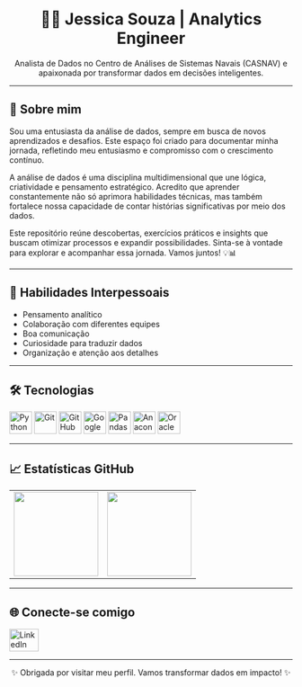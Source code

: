 <h1 align="center">👩‍💻 Jessica Souza | Analytics Engineer</h1>

<p align="center">
  Analista de Dados no Centro de Análises de Sistemas Navais (CASNAV) e apaixonada por transformar dados em decisões inteligentes.
</p>

---

## 🚀 Sobre mim

Sou uma entusiasta da análise de dados, sempre em busca de novos aprendizados e desafios. Este espaço foi criado para documentar minha jornada, refletindo meu entusiasmo e compromisso com o crescimento contínuo.

A análise de dados é uma disciplina multidimensional que une lógica, criatividade e pensamento estratégico. Acredito que aprender constantemente não só aprimora habilidades técnicas, mas também fortalece nossa capacidade de contar histórias significativas por meio dos dados.

Este repositório reúne descobertas, exercícios práticos e insights que buscam otimizar processos e expandir possibilidades. Sinta-se à vontade para explorar e acompanhar essa jornada. Vamos juntos! 💡📊

---

## 🧠 Habilidades Interpessoais

- Pensamento analítico  
- Colaboração com diferentes equipes  
- Boa comunicação  
- Curiosidade para traduzir dados  
- Organização e atenção aos detalhes  

---

## 🛠️ Tecnologias

<div align="left">
  <img src="https://cdn.jsdelivr.net/gh/devicons/devicon/icons/python/python-original.svg" height="40" alt="Python" />
  <img src="https://cdn.jsdelivr.net/gh/devicons/devicon/icons/git/git-original.svg" height="40" alt="Git" />
  <img src="https://cdn.jsdelivr.net/gh/devicons/devicon/icons/github/github-original.svg" height="40" alt="GitHub" />
  <img src="https://cdn.jsdelivr.net/gh/devicons/devicon/icons/googlecloud/googlecloud-original.svg" height="40" alt="Google Cloud" />
  <img src="https://cdn.jsdelivr.net/gh/devicons/devicon/icons/pandas/pandas-original.svg" height="40" alt="Pandas" />
  <img src="https://cdn.jsdelivr.net/gh/devicons/devicon/icons/anaconda/anaconda-original.svg" height="40" alt="Anaconda" />
  <img src="https://cdn.jsdelivr.net/gh/devicons/devicon/icons/oracle/oracle-original.svg" height="40" alt="Oracle" />
</div>

---

## 📈 Estatísticas GitHub

<table>
  <tr>
    <td>
      <img src="https://github-readme-stats.vercel.app/api?username=jessicadba&show_icons=true&include_all_commits=true&count_private=true&theme=dracula" height="150" />
    </td>
    <td>
      <img src="https://github-readme-stats.vercel.app/api/top-langs?username=jessicadba&layout=compact&langs_count=5&theme=dracula" height="150" />
    </td>
  </tr>
</table>

---

## 🌐 Conecte-se comigo

<a href="https://www.linkedin.com/in/jessica-souza-dacp-87970217b/" target="_blank">
  <img src="https://raw.githubusercontent.com/maurodesouza/profile-readme-generator/master/src/assets/icons/social/linkedin/default.svg" width="52" height="40" alt="LinkedIn" />
</a>

---

<p align="center">✨ Obrigada por visitar meu perfil. Vamos transformar dados em impacto! ✨</p>
